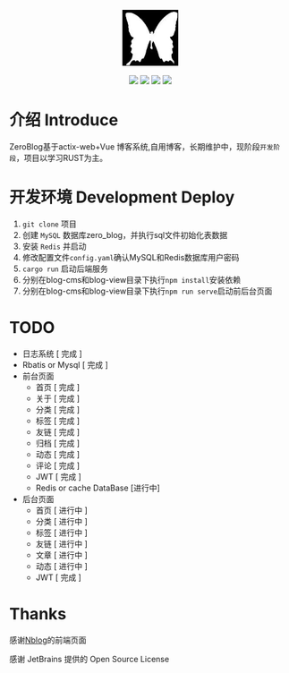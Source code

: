 <p align="center">
	<a href="https://naccl.top/" target="_blank">
		<img src="./pic/logo.jpg" alt="zero_blog logo" style="width: 100px; height: 100px">
	</a>
</p>
<p align="center">
	<img src="https://img.shields.io/badge/RUST-1.78-orange">
	<img src="https://img.shields.io/badge/actix-web">
	<img src="https://img.shields.io/badge/Vue-2.6.11-brightgreen">
	<img src="https://img.shields.io/badge/license-MIT-blue">
	<!-- <img src="https://hits.seeyoufarm.com/api/count/incr/badge.svg?url=https%3A%2F%2Fgithub.com%2FNaccl%2FNBlog&count_bg=%2344CC11&title_bg=%23555555&icon=notist.svg&icon_color=%231296DB&title=hits&edge_flat=false"> -->
</p>

# 介绍 Introduce
  ZeroBlog基于actix-web+Vue 博客系统,自用博客，长期维护中，现阶段`开发阶段`，项目以学习RUST为主。

# 开发环境 Development Deploy 
  1. `git clone` 项目 
  2. 创建 `MySQL` 数据库zero_blog，并执行sql文件初始化表数据
  3. 安装 `Redis` 并启动
  4. 修改配置文件`config.yaml`确认MySQL和Redis数据库用户密码
  5. `cargo run` 启动后端服务 
  6. 分别在blog-cms和blog-view目录下执行`npm install`安装依赖
  7. 分别在blog-cms和blog-view目录下执行`npm run serve`启动前后台页面



# TODO 
 - 日志系统 [ 完成 ]
 - Rbatis or Mysql [ 完成 ]
 - 前台页面
   - 首页 [ 完成 ]
   - 关于 [ 完成 ]
   - 分类 [ 完成 ]
   - 标签 [ 完成 ]
   - 友链 [ 完成 ]
   - 归档 [ 完成 ]
   - 动态 [ 完成 ]
   - 评论 [ 完成 ]
   - JWT  [ 完成 ]
   - Redis or cache DataBase [进行中]
 - 后台页面
   - 首页 [ 进行中 ]
   - 分类 [ 进行中 ]
   - 标签 [ 进行中 ]
   - 友链 [ 进行中 ]
   - 文章 [ 进行中 ]
   - 动态 [ 进行中 ]
   - JWT  [ 完成 ]
  
# Thanks
 感谢[Nblog](https://github.com/Naccl/NBlog)的前端页面
 
 感谢 JetBrains 提供的 Open Source License